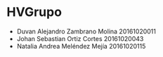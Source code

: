 # HVGrupo

* Duvan Alejandro Zambrano Molina 20161020011
* Johan Sebastian Ortiz Cortes 20161020043
* Natalia Andrea Meléndez Mejía 20161020115
